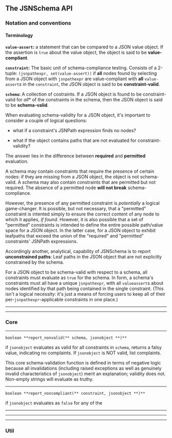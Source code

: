 ## The JSNSchema API

### Notation and conventions


#### Terminology

**`value-assert`:** a statement that can be compared to a JSON value object. If the assertion is `true` about the value object, the object is said to be **value-compliant**.

**`constraint`:** The basic unit of schema-compliance testing. Consists of a 2-tuple: `(jsnpathexpr, set(value-assert))`
if **all** nodes found by selecting from a JSON object with `jsnpathexpr` are value-compliant with **all** `value-assert`s in the `constraint`, the JSON object is said to be **constraint-valid**.

**`schema`:** A collection of costraints. If a JSON object is found to be constraint-valid for *all** of the constraints in the schema, then the JSON object is said to be **schema-valid**.

When evaluating schema-validity for a JSON object, it's important to consider a couple of logical questions:

  - what if a constraint's JSNPath expression finds no nodes?
  
  - what if the object contains paths that are not evaluated for constraint-validity?
  
The answer lies in the difference between **required** and **permitted** evaluation.

A schema may contain constraints that require the presence of certain nodes: if they are missing from a JSON object, the object is not schema-valid. A schema may also contain constraints that are permitted but not required. The absence of a permitted node **will not break** schema-compliance.

However, the presence of any permitted constraint is _potentially_ a logical game-changer. It is possible, but not necessary, that a "permitted" constraint is intented simply to ensure the correct content of any node to which it applies, _if found_. However, it is also possible that a set of "permitted" constraints is intended to define the entire possible path/value space for a JSON object. In the latter case, for a JSON object to exhibit leafpaths that exceed the union of the "required" and "permitted" constraints' JSNPath expressions.

Accordingly another, analytical, capability of JSNSchema is to report **unconstrained paths**: Leaf paths in the JSON object that are not explicitly constrained by the schema. 

For a JSON object to be schema-valid with respect to a schema, all constraints must evaluate as `true` for the schema. In form, a schema's constraints must all have a unique `jsnpathexpr`, with all `valueassert`s about nodes identified by that path being contained in the single constraint. (This isn't a logical necessity: it's just a means of forcing users to keep all of their per-`jsnpathexpr`-applicable constraints in one place.)



----
----

### Core

----
`boolean **report_nonvalid(** schema, jsonobject **)**`

  if `jsonobject` evaluates as valid for all constraints in `schema`, returns a falsy value, indicating no complaints. If `jsonobject` is NOT valid, list complaints.
  
  This core schema-validation function is defined in terms of negative logic because all invalidations (including raised exceptions as well as genuinely invalid characteristics of `jsonobject`) merit an explanation; validity does not. Non-empty strings will evaluate as truthy.

----
`boolean **report_noncompliant(** constraint, jsonobject **)**`

 if `jsonobject` evaluates as `false` for any of the 

----


----
----
### Util

